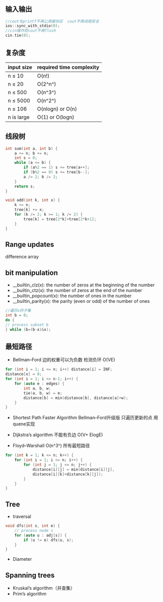 #

## 输入输出

```c++
//cout与printf不再公用缓存区  cout不再线程安全
ios::sync_with_stdio(0);
//cin操作前cout不再flush
cin.tie(0);
```

## 复杂度

|input size |required time complexity
|---|---
|n ≤ 10| O(n!)
|n ≤ 20 |O(2^n^)
|n ≤ 500 |O(n^3^)
|n ≤ 5000 |O(n^2^)
|n ≤ 106 |O(nlogn) or O(n)
|n is large |O(1) or O(logn)

## 线段树

```c++
int sum(int a, int b) {
    a += n; b += n;
    int s = 0;
    while (a <= b) {
        if (a%2 == 1) s += tree[a++];
        if (b%2 == 0) s += tree[b--];
        a /= 2; b /= 2;
    }
    return s;
}

void add(int k, int x) {
    k += n;
    tree[k] += x;
    for (k /= 2; k >= 1; k /= 2) {
        tree[k] = tree[2*k]+tree[2*k+1];
    }
}
```

## Range updates

difference array

## bit manipulation

- __builtin_clz(x): the number of zeros at the beginning of the number
- __builtin_ctz(x): the number of zeros at the end of the number
- __builtin_popcount(x): the number of ones in the number
- __builtin_parity(x): the parity (even or odd) of the number of ones

```c++
//遍历x的子集
int b = 0;
do {
// process subset b
} while (b=(b-x)&x);
```

## 最短路径

- Bellman–Ford 边的权重可以为负数 检测负环 O(VE)

```c++
for (int i = 1; i <= n; i++) distance[i] = INF;
distance[x] = 0;
for (int i = 1; i <= n-1; i++) {
    for (auto e : edges) {
        int a, b, w;
        tie(a, b, w) = e;
        distance[b] = min(distance[b], distance[a]+w);
    }
}
```

- Shortest Path Faster Algorithm  Bellman–Ford升级版 只遍历更新的点 用quene实现

- Dijkstra’s algorithm 不能有负边 O(V+ ElogE)

- Floyd–Warshall O(n^3^) 所有最短路径

```c++
for (int k = 1; k <= n; k++) {
    for (int i = 1; i <= n; i++) {
        for (int j = 1; j <= n; j++) {
            distance[i][j] = min(distance[i][j],
            distance[i][k]+distance[k][j]);
        }
    }
}
```

## Tree

- traversal

```c++
void dfs(int s, int e) {
    // process node s
    for (auto u : adj[s]) {
        if (u != e) dfs(u, s);
    }
}
```

- Diameter

## Spanning trees

- Kruskal’s algorithm（并查集）
- Prim’s algorithm
